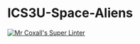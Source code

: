 # ICS3U-Space-Aliens
[![Mr Coxall's Super Linter](https://github.com/ICS3U-Programming-NoahS/ICS3U-Space-Aliens/workflows/Mr%20Coxall's%20Super%20Linter/badge.svg)](https://github.com/ICS3U-Programming-NoahS/ICS3U-Space-Aliens/actions/)
